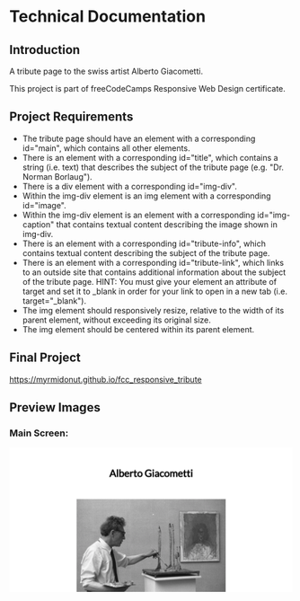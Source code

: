 # Technical Documentation

## Introduction
A tribute page to the swiss artist Alberto Giacometti.

This project is part of freeCodeCamps Responsive Web Design certificate.

## Project Requirements
* The tribute page should have an element with a corresponding id="main", which contains all other elements.
* There is an element with a corresponding id="title", which contains a string (i.e. text) that describes the subject of the tribute page (e.g. "Dr. Norman Borlaug").
* There is a div element with a corresponding id="img-div".
* Within the img-div element is an img element with a corresponding id="image".
* Within the img-div element is an element with a corresponding id="img-caption" that contains textual content describing the image shown in img-div.
* There is an element with a corresponding id="tribute-info", which contains textual content describing the subject of the tribute page.
* There is an element with a corresponding id="tribute-link", which links to an outside site that contains additional information about the subject of the tribute page. HINT: You must give your element an attribute of target and set it to _blank in order for your link to open in a new tab (i.e. target="_blank").
* The img element should responsively resize, relative to the width of its parent element, without exceeding its original size.
* The img element should be centered within its parent element.

## Final Project
https://myrmidonut.github.io/fcc_responsive_tribute

## Preview Images
### Main Screen:
![Tribute Page](readme_images/tribute-page.png)
